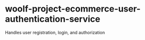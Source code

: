 # woolf-project-ecommerce-user-authentication-service
Handles user registration, login, and authorization

